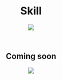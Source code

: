 <h1 align="center">Skill</h1>

<p align="center">
  <a href="https://skillicons.dev">
    <img src="https://skillicons.dev/icons?i=html,css,js,typescript,react" />
  </a>
</p>

<p align="center">
  <img alt="" src="https://github-readme-stats-sigma-five.vercel.app/api?username=gabrielmartinsss&theme=tokyonight&show_icons=true">
</p>

<p align="center">
  <img alt="" src='https://github-readme-stats.vercel.app/api/top-langs/?username=gabrielmartinsss&theme=tokyonight&layout=compact'>
</p>

<h2 align="center">Coming soon</h2>

<p align="center">
  <a href="https://skillicons.dev">
    <img src="https://skillicons.dev/icons?i=tailwind,mongodb,sequelize,nodejs" />
  </a>
</p>
